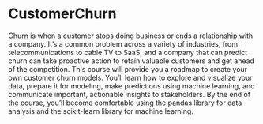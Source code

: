 # CustomerChurn
Churn is when a customer stops doing business or ends a relationship with a company. It’s a common problem across a variety of industries, from telecommunications to cable TV to SaaS, and a company that can predict churn can take proactive action to retain valuable customers and get ahead of the competition. This course will provide you a roadmap to create your own customer churn models. You’ll learn how to explore and visualize your data, prepare it for modeling, make predictions using machine learning, and communicate important, actionable insights to stakeholders. By the end of the course, you’ll become comfortable using the pandas library for data analysis and the scikit-learn library for machine learning.
